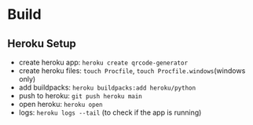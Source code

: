 # Build

## Heroku Setup

- create heroku app: `heroku create qrcode-generator`
- create heroku files: `touch Procfile`, `touch Procfile.windows`(windows only)
- add buildpacks: `heroku buildpacks:add heroku/python`
- push to heroku: `git push heroku main`
- open heroku: `heroku open`
- logs: `heroku logs --tail` (to check if the app is running)
